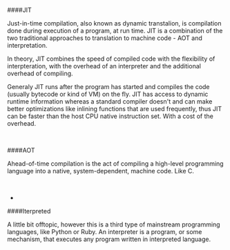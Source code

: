 ####JIT

Just-in-time compilation, also known as dynamic transtalion, is compilation done during execution of a program, at run time. JIT is a combination of the two traditional approaches to translation to machine code - AOT and interpretation. 

In theory, JIT combines the speed of compiled code with the flexibility of interpteration, with the overhead of an interpreter and the additional overhead of compiling.

Generaly JIT runs after the program has started and compiles the code (usually bytecode or kind of VM) on the fly. JIT has access to dynamic runtime information whereas a standard compiler doesn't and can make better optimizations like inlining functions that are used frequently, thus JIT can be faster than the host CPU native instruction set. With a cost of the overhead.

<br>

####AOT

Ahead-of-time compilation is the act of compiling a high-level programming language into a native, system-dependent, machine code. Like C.

<br>

-

####Iterpreted

A little bit offtopic, however this is a third type of mainstream programming languages, like Python or Ruby. An interpreter is a program, or some mechanism, that executes any program written in interpreted language. 
